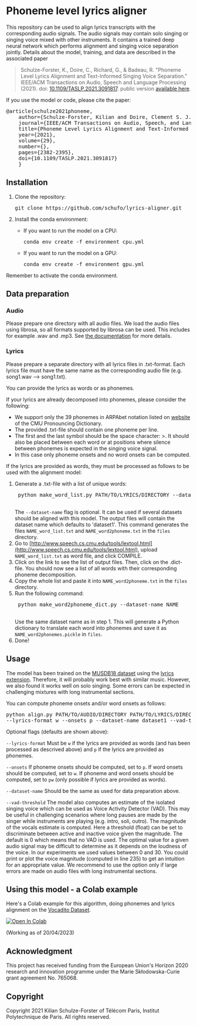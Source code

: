 # Phoneme level lyrics aligner

This repository can be used to align lyrics transcripts with the corresponding audio signals. The audio signals may contain solo singing or singing voice mixed with other instruments.
It contains a trained deep neural network which performs alignment and singing voice separation jointly.
Details about the model, training, and data are described in the associated paper
> Schulze-Forster, K., Doire, C., Richard, G., & Badeau, R. "Phoneme Level Lyrics Alignment and Text-Informed Singing Voice Separation." IEEE/ACM Transactions on Audio, Speech and Language Processing (2021). doi: [10.1109/TASLP.2021.3091817](https://doi.org/10.1109/TASLP.2021.3091817). public version [available here](https://hal.telecom-paris.fr/hal-03255334/file/2021_Phoneme_level_lyrics_alignment_and_text-informed_singing_voice_separation.pdf).

If you use the model or code, please cite the paper:
<pre>
@article{schulze2021phoneme,
    author={Schulze-Forster, Kilian and Doire, Clement S. J. and Richard, Gaël and Badeau, Roland},
    journal={IEEE/ACM Transactions on Audio, Speech, and Language Processing}, 
    title={Phoneme Level Lyrics Alignment and Text-Informed Singing Voice Separation}, 
    year={2021},
    volume={29},
    number={},
    pages={2382-2395},
    doi={10.1109/TASLP.2021.3091817}
    }
</pre>

## Installation
1.  Clone the repository:
    <pre>
    git clone https://github.com/schufo/lyrics-aligner.git
    </pre>
2.  Install the conda environment:

    - If you want to run the model on a CPU:
      <pre>
      conda env create -f environment_cpu.yml
      </pre>
    - If you want to run the model on a GPU:
      <pre>
      conda env create -f environment_gpu.yml
      </pre>

Remember to activate the conda environment.

## Data preparation
### Audio
Please prepare one directory with all audio files. We load the audio files using librosa, so all formats supported by librosa can be used. This includes for example .wav and .mp3. See [the documentation](https://librosa.org/doc/latest/index.html) for more details.
### Lyrics
Please prepare a separate directory with all lyrics files in .txt-format. Each lyrics file must have the same name as the corresponding audio file (e.g. song1.wav --> song1.txt).

You can provide the lyrics as words or as phonemes.

If your lyrics are already decomposed into phonemes, please consider the following:
- We support only the 39 phonemes in ARPAbet notation listed on [website](http://www.speech.cs.cmu.edu/cgi-bin/cmudict) of the CMU Pronouncing Dictionary.
- The provided .txt-file should contain one phoneme per line.
- The first and the last symbol should be the space character: >. It should also be placed between each word or at positions where silence between phonemes is expected in the singing voice signal.
- In this case only phoneme onsets and no word onsets can be computed.

If the lyrics are provided as words, they must be processed as follows to be used with the alignment model:
1. Generate a .txt-file with a list of unique words:
    <pre>
    python make_word_list.py PATH/TO/LYRICS/DIRECTORY --dataset-name NAME
    </pre>
    The `--dataset-name` flag is optional. It can be used if several datasets should be aligned with this model. The output files will contain the dataset name which defaults to 'dataset1'.
    This command generates the files `NAME_word_list.txt` and `NAME_word2phoneme.txt` in the `files` directory.
2. Go to [http://www.speech.cs.cmu.edu/tools/lextool.html](http://www.speech.cs.cmu.edu/tools/lextool.html), upload `NAME_word_list.txt` as word file, and click COMPILE.
3. Click on the link to see the list of output files. Then, click on the .dict-file. You should now see a list of all words with their corresponding phoneme decomposition.
4. Copy the whole list and paste it into `NAME_word2phoneme.txt` in the `files` directory.
5. Run the following command:
    <pre>
    python make_word2phoneme_dict.py --dataset-name NAME
    </pre>
    Use the same dataset name as in step 1. This will generate a Python dictionary to translate each word into phonemes and save it as `NAME_word2phonemes.pickle` in `files`.
6. Done!

## Usage
The model has been trained on the [MUSDB18 dataset](https://zenodo.org/record/1117372#.YYgpfy9XZQI) using the [lyrics extension](https://zenodo.org/record/3989267#.YYgpdS9XZQI). Therefore, it will probably work best with similar music. However, we also found it works well on solo singing. Some errors can be expected in challenging mixtures with long instrumental sections.

You can compute phoneme onsets and/or word onsets as follows:
<pre>
python align.py PATH/TO/AUDIO/DIRECTORY PATH/TO/LYRICS/DIRECTORY \
--lyrics-format w --onsets p --dataset-name dataset1 --vad-threshold 0
</pre>
Optional flags (defaults are shown above):

`--lyrics-format` Must be `w` if the lyrics are provided as words (and has been processed as descrived above) and `p` if the lyrics are provided as phonemes.

`--onsets` If phoneme onsets should be computed, set to `p`. If word onsets should be computed, set to `w`. If phoneme and word onsets should be computed, set to `pw` (only possible if lyrics are provided as words).

`--dataset-name` Should be the same as used for data preparation above.

`--vad-threshold` The model also computes an estimate of the isolated singing voice which can be used as Voice Activity Detector (VAD). This may be useful in challenging scenarios where long pauses are made by the singer while instruments are playing (e.g. intro, soli, outro). The magnitude of the vocals estimate is computed. Here a threshold (float) can be set to discriminate between active and inactive voice given the magnitude. The default is 0 which means that no VAD is used. The optimal value for a given audio signal may be difficult to determine as it depends on the loudness of the voice. In our experiments we used values between 0 and 30. You could print or plot the voice magnitude (computed in line 235) to get an intuition for an appropriate value. We recommend to use the option only if large errors are made on audio files with long instrumental sections. 

## Using this model - a Colab example

Here's a Colab example for this algorithm, doing phonemes and lyrics alignment on the [Vocadito Dataset](https://zenodo.org/record/5578807).

[![Open In Colab](https://colab.research.google.com/assets/colab-badge.svg)](https://colab.research.google.com/github/tlr-id/lyrics-aligner/blob/ColabDemo/DemoColab_PhonemeAlignment.ipynb)

(Working as of 20/04/2023)

## Acknowledgment
This project has received funding from the European Union's Horizon 2020 research and innovation programme under the Marie Skłodowska-Curie grant agreement No. 765068.

## Copyright
Copyright 2021 Kilian Schulze-Forster of Télécom Paris, Institut Polytechnique de Paris. All rights reserved.